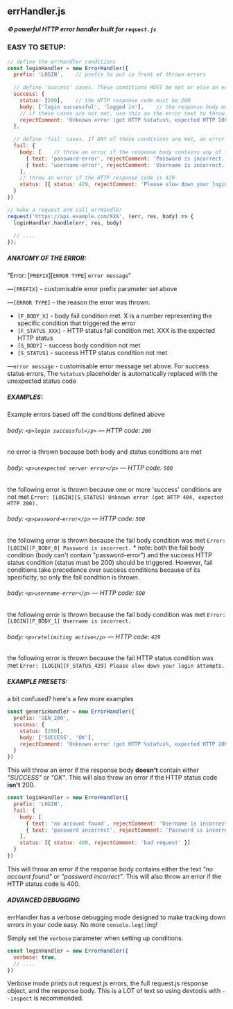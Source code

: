 ## errHandler.js
##### ⚙️ powerful HTTP error handler built for `request.js`

### EASY TO SETUP:

```JavaScript
// define the errHandler conditions
const loginHandler = new ErrorHandler({
  prefix: 'LOGIN',    // prefix to put in front of thrown errors
  
  // define 'success' cases. These conditions MUST be met or else an error will be thrown
  success: {
    status: [200],    // the HTTP response code must be 200
    body: ['login successful', 'logged in'],    // the response body must contain 'login successful' or 'logged in'
    // if these cases are not met, use this as the error text to throw:
    rejectComment: 'Unknown error (got HTTP %status%, expected HTTP 200).' // %status% is replaced HTTP status code
  },
  
  // define 'fail' cases. If ANY of these conditions are met, an error will be thrown 
  fail: {
    body: [    // throw an error if the response body contains any of these
      { text: 'password-error', rejectComment: 'Password is incorrect.' },
      { text: 'username-error', rejectComment: 'Username is incorrect.' }
    ],
    // throw an error if the HTTP response code is 429
    status: [{ status: 429, rejectComment: 'Please slow down your login attempts.' }]
  }
})

// make a request and call errHandler
request('https://api.example.com/XXX', (err, res, body) => {
  loginHandler.handle(err, res, body)
  
  // ....
});
```

##### ANATOMY OF THE ERROR:
"Error: [`PREFIX`][`ERROR TYPE`]  `error message`"

—`[PREFIX]` - customisable error prefix parameter set above

—`[ERROR TYPE]` - the reason the error was thrown.
* `[F_BODY_X]` - body fail condition met. X is a number representing the specific condition that triggered the error
* `[F_STATUS_XXX]` - HTTP status fail condition met. XXX is the expected HTTP status
* `[S_BODY]` - success body condition not met
* `[S_STATUS]` - success HTTP status condition not met

—`error message` - customisable error message set above. For success status errors, The `%status%` placeholder is automatically replaced with the unexpected status code 

##### EXAMPLES:
Example errors based off the conditions defined above

###### body: `<p>login successful</p>` — HTTP code: `200`
no error is thrown because both body and status conditions are met

###### body: `<p>unexpected server error</p>` — HTTP code: `500`
the following error is thrown because one or more 'success' conditions are not met
`Error: [LOGIN][S_STATUS] Unknown error (got HTTP 404, expected HTTP 200).`

###### body: `<p>password-error</p>` — HTTP code: `500`
the following error is thrown because the fail body condition was met
`Error: [LOGIN][F_BODY_0] Password is incorrect.`
\* note: both the fail body condition (body can't contain "password-error") and the success HTTP status condition (status must be 200) should be triggered. However, fail conditions take precedence over success conditions because of its specificity, so only the fail condition is thrown.

###### body: `<p>username-error</p>` — HTTP code: `500`
the following error is thrown because the fail body condition was met
`Error: [LOGIN][F_BODY_1] Username is incorrect.`

###### body: `<p>ratelimiting active</p>` — HTTP code: `429`
the following error is thrown because the fail HTTP status condition was met
`Error: [LOGIN][F_STATUS_429] Please slow down your login attempts.`

##### EXAMPLE PRESETS:
a bit confused? here's a few more examples

```JavaScript
const genericHandler = new ErrorHandler({
  prefix: 'GEN_200',
  success: {
    status: [200],
    body: ['SUCCESS', 'OK'],
    rejectComment: 'Unknown error (got HTTP %status%, expected HTTP 200).'
  }
})
```
This will throw an error if the response body **doesn't** contain either *"SUCCESS"* or *"OK"*. This will also throw an error if the HTTP status code **isn't** 200. 

```JavaScript
const loginHandler = new ErrorHandler({
  prefix: 'LOGIN',
  fail: {
    body: [
      { text: 'no account found', rejectComment: 'Username is incorrect.' },
      { text: 'password incorrect', rejectComment: 'Password is incorrect.' }
    ],
    status: [{ status: 400, rejectComment: 'bad request' }]
  }
})
```
This will throw an error if the response body contains either the text *"no account found"* or *"password incorrect"*. This will also throw an error if the HTTP status code is 400. 

##### ADVANCED DEBUGGING
errHandler has a verbose debugging mode designed to make tracking down errors in your code easy. No more `console.log()`ing!

Simply set the `verbose` parameter when setting up conditions. 
```JavaScript
const loginHandler = new ErrorHandler({
  verbose: true,
  // ....
})
```

Verbose mode prints out request.js errors, the full request.js response object, and the response body. This is a LOT of text so using devtools with `--inspect` is recommended.
